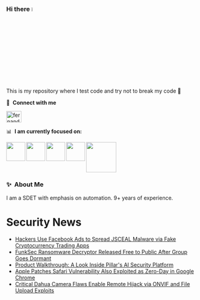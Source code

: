### Hi there <a href="https://www.gautamkrishnar.com/"><img src="https://media.giphy.com/media/hvRJCLFzcasrR4ia7z/giphy.gif" width="5%"></a>
This is my repository where I test code and try not to break my code :rofl:

🔗 &nbsp;**Connect with me**
<p align="left">
<a href="https://linkedin.com/in/fernandorlcruz" target="blank"><img align="center" src="https://raw.githubusercontent.com/rahuldkjain/github-profile-readme-generator/master/src/images/icons/Social/linked-in-alt.svg" alt="fernando cruz" height="30" width="40" /></a>
  
📊 &nbsp;**I am currently focused on:**

<img align="left" width='50' height='50' src="https://cdn.jsdelivr.net/gh/devicons/devicon/icons/python/python-original-wordmark.svg" />
<img align="left" width='50' height='50' src="https://cdn.jsdelivr.net/gh/devicons/devicon/icons/csharp/csharp-original.svg" />
<img align="left" width='50' height='50' src="https://cdn.jsdelivr.net/gh/devicons/devicon/icons/jenkins/jenkins-original.svg" />
<img align="left" width='50' height='50' src="https://www.svgrepo.com/show/306098/githubactions.svg" />
<img width='80' height='80' src="https://cdn2.vectorstock.com/i/1000x1000/64/81/security-testing-concept-icon-safety-audit-key-vector-29166481.jpg" />
          
          
  
### ✨&nbsp; About Me

I am a SDET with emphasis on automation. 9+ years of experience.

# Security News
<!-- BLOG-POST-LIST:START -->
- [Hackers Use Facebook Ads to Spread JSCEAL Malware via Fake Cryptocurrency Trading Apps](https://thehackernews.com/2025/07/hackers-use-facebook-ads-to-spread.html)
- [FunkSec Ransomware Decryptor Released Free to Public After Group Goes Dormant](https://thehackernews.com/2025/07/funksec-ransomware-decryptor-released.html)
- [Product Walkthrough: A Look Inside Pillar&#39;s AI Security Platform](https://thehackernews.com/2025/07/product-walkthrough-look-inside-pillars.html)
- [Apple Patches Safari Vulnerability Also Exploited as Zero-Day in Google Chrome](https://thehackernews.com/2025/07/apple-patches-safari-vulnerability-also.html)
- [Critical Dahua Camera Flaws Enable Remote Hijack via ONVIF and File Upload Exploits](https://thehackernews.com/2025/07/critical-dahua-camera-flaws-enable.html)
<!-- BLOG-POST-LIST:END -->
